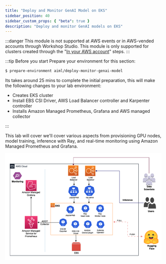 ```yaml
---
title: "Deploy and Monitor GenAI Model on EKS"
sidebar_position: 40
sidebar_custom_props: { "beta": true }
description: "Deploy and monitor GenAI models on EKS"
---
```


:::danger
This module is not supported at AWS events or in AWS-vended accounts through Workshop Studio. This module is only supported for clusters created through the "[In your AWS account](/docs/introduction/setup/your-account)" steps.
:::

:::tip Before you start
Prepare your environment for this section:

```bash timeout=1800 wait=30
$ prepare-environment aiml/deploy-monitor-genai-model
```

Its takes around 25 mins to complete the initial preparation, this will make the following changes to your lab environment:

- Creates EKS cluster
- Install EBS CSI Driver, AWS Load Balancer controller and Karpenter controller
- Installs Amazon Managed Prometheus, Grafana and AWS managed collector

:::

This lab will cover we'll cover various aspects from provisioning GPU nodes, model training, inference with Ray, and real-time monitoring using Amazon Managed Prometheus and Grafana.

![Build Model](./assets/GenAI-on-EKS.png)
